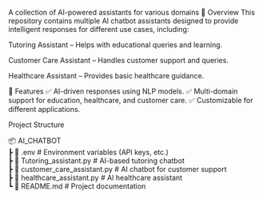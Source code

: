 A collection of AI-powered assistants for various domains
📌 Overview
This repository contains multiple AI chatbot assistants designed to provide intelligent responses for different use cases, including:

Tutoring Assistant – Helps with educational queries and learning.

Customer Care Assistant – Handles customer support and queries.

Healthcare Assistant – Provides basic healthcare guidance.

🚀 Features
✅ AI-driven responses using NLP models.
✅ Multi-domain support for education, healthcare, and customer care.
✅ Customizable for different applications.

Project Structure

📦 AI_CHATBOT  
 ┣ 📜 .env                  # Environment variables (API keys, etc.)  
 ┣ 📜 Tutoring_assistant.py  # AI-based tutoring chatbot  
 ┣ 📜 customer_care_assistant.py  # AI chatbot for customer support  
 ┣ 📜 healthcare_assistant.py  # AI healthcare assistant  
 ┗ 📜 README.md              # Project documentation

 
